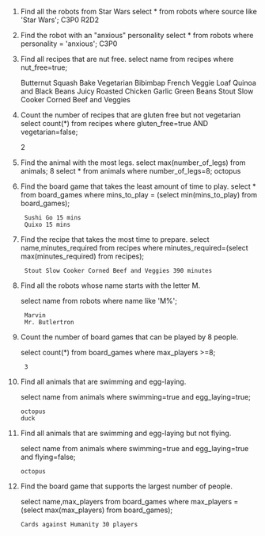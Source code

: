 1. Find all the robots from Star Wars
    select * from robots where source like 'Star Wars';
    C3P0
    R2D2

2. Find the robot with an "anxious" personality
    select * from robots where personality = 'anxious';
    C3P0

3. Find all recipes that are nut free.
    select name from recipes where nut_free=true;
    
    Butternut Squash Bake
    Vegetarian Bibimbap
    French Veggie Loaf
    Quinoa and Black Beans
    Juicy Roasted Chicken
    Garlic Green Beans
    Stout Slow Cooker Corned Beef and Veggies

4. Count the number of recipes that are gluten free but not vegetarian
    select count(*) from recipes where gluten_free=true AND vegetarian=false;

    2

5. Find the animal with the most legs.
    select max(number_of_legs) from animals; 
        8
    select * from animals where number_of_legs=8;
        octopus

6. Find the board game that takes the least amount of time to play.
    select * from board_games where mins_to_play = (select min(mins_to_play) from board_games);

        Sushi Go 15 mins
        Quixo 15 mins
    
7. Find the recipe that takes the most time to prepare.
    select name,minutes_required from recipes where minutes_required=(select max(minutes_required) from recipes);

        Stout Slow Cooker Corned Beef and Veggies 390 minutes

8. Find all the robots whose name starts with the letter M.

    select name from robots where name like 'M%';

        Marvin
        Mr. Butlertron

9. Count the number of board games that can be played by 8 people.

    select count(*) from board_games where max_players >=8;

        3

10. Find all animals that are swimming and egg-laying.
    
    select name from animals where swimming=true and egg_laying=true;

        octopus
        duck

11. Find all animals that are swimming and egg-laying but not flying.

    select name from animals where swimming=true and egg_laying=true and flying=false;

        octopus
    
12. Find the board game that supports the largest number of people.

    select name,max_players from board_games where max_players = (select max(max_players) from board_games);

        Cards against Humanity 30 players
